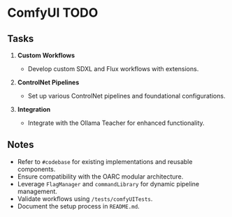 # ComfyUI TODO

## Tasks

1. **Custom Workflows**  
    - Develop custom SDXL and Flux workflows with extensions.

2. **ControlNet Pipelines**  
    - Set up various ControlNet pipelines and foundational configurations.

3. **Integration**  
    - Integrate with the Ollama Teacher for enhanced functionality.

## Notes

- Refer to `#codebase` for existing implementations and reusable components.
- Ensure compatibility with the OARC modular architecture.
- Leverage `FlagManager` and `commandLibrary` for dynamic pipeline management.
- Validate workflows using `/tests/comfyUITests`.
- Document the setup process in `README.md`.
